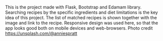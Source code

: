 This is the project made with Flask, Bootstrap and Edamam library. Searching recipes by the specific ingredients and diet limitations is the key idea of this project.
The list of matched recipes is shown together with the image and link to the recipe.
Responsive design was used here, so that the app looks good both on mobile devices and web-browsers.
Photo credit https://unsplash.com/@anniespratt